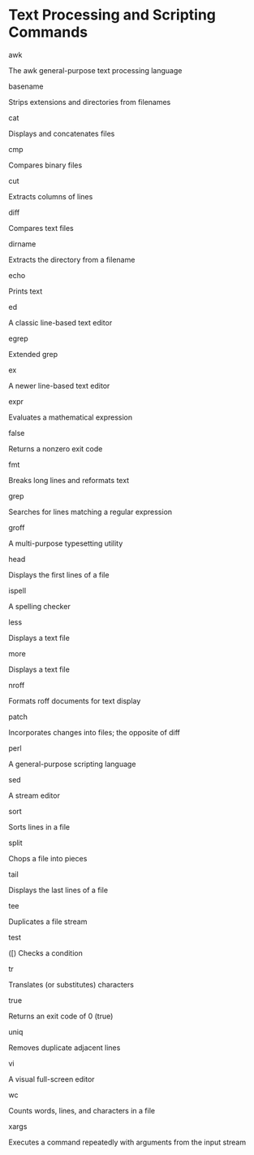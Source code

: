 # Text Processing and Scripting Commands


awk

The awk general-purpose text processing language

basename

Strips extensions and directories from filenames

cat

Displays and concatenates files

cmp

Compares binary files

cut

Extracts columns of lines

diff

Compares text files

dirname

Extracts the directory from a filename

echo

Prints text

ed

A classic line-based text editor

egrep

Extended grep

ex

A newer line-based text editor

expr

Evaluates a mathematical expression

false

Returns a nonzero exit code

fmt

Breaks long lines and reformats text

grep

Searches for lines matching a regular expression

groff

A multi-purpose typesetting utility

head

Displays the first lines of a file

ispell

A spelling checker

less

Displays a text file

more

Displays a text file

nroff

Formats roff documents for text display

patch

Incorporates changes into files; the opposite of diff

perl

A general-purpose scripting language

sed

A stream editor

sort

Sorts lines in a file

split

Chops a file into pieces

tail

Displays the last lines of a file

tee

Duplicates a file stream

test

([) Checks a condition

tr

Translates (or substitutes) characters

true

Returns an exit code of 0 (true)

uniq

Removes duplicate adjacent lines

vi

A visual full-screen editor

wc

Counts words, lines, and characters in a file

xargs

Executes a command repeatedly with arguments from the input stream
